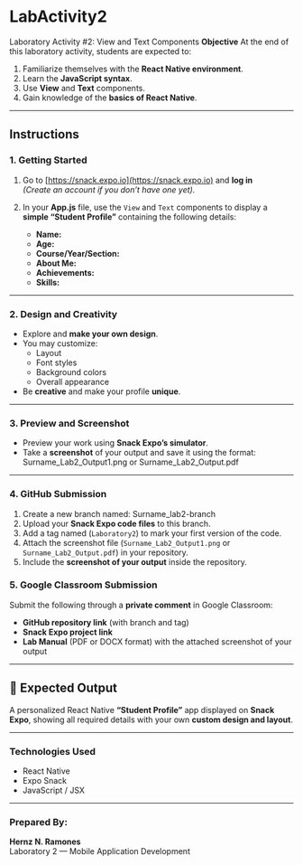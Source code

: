 # LabActivity2
Laboratory Activity #2: View and Text Components
 **Objective**
At the end of this laboratory activity, students are expected to:
1. Familiarize themselves with the **React Native environment**.  
2. Learn the **JavaScript syntax**.  
3. Use **View** and **Text** components.  
4. Gain knowledge of the **basics of React Native**.

---

##  **Instructions**

### 1. Getting Started
1. Go to [https://snack.expo.io](https://snack.expo.io) and **log in**  
   *(Create an account if you don’t have one yet).*

2. In your **App.js** file, use the `View` and `Text` components to display a **simple “Student Profile”** containing the following details:
   - **Name:**  
   - **Age:**  
   - **Course/Year/Section:**  
   - **About Me:**  
   - **Achievements:**  
   - **Skills:**  

---

### 2. Design and Creativity
- Explore and **make your own design**.
- You may customize:
  - Layout  
  - Font styles  
  - Background colors  
  - Overall appearance  
- Be **creative** and make your profile **unique**.

---

### 3. Preview and Screenshot
- Preview your work using **Snack Expo’s simulator**.  
- Take a **screenshot** of your output and save it using the format:
   Surname_Lab2_Output1.png or  Surname_Lab2_Output.pdf
  
---

### 4. GitHub Submission
1. Create a new branch named: Surname_lab2-branch
2. Upload your **Snack Expo code files** to this branch.
3. Add a tag named (`Laboratory2`) to mark your first version of the code.
4. Attach the screenshot file (`Surname_Lab2_Output1.png` or `Surname_Lab2_Output.pdf`) in your repository.
5. Include the **screenshot of your output** inside the repository.

### 5. Google Classroom Submission
Submit the following through a **private comment** in Google Classroom:
- **GitHub repository link** (with branch and tag)  
- **Snack Expo project link**  
- **Lab Manual** (PDF or DOCX format) with the attached screenshot of your output  

---

## 🧾 **Expected Output**
A personalized React Native **“Student Profile”** app displayed on **Snack Expo**, showing all required details with your own **custom design and layout**.

---

### **Technologies Used**
- React Native  
- Expo Snack  
- JavaScript / JSX  

---

### **Prepared By:**
**Hernz N. Ramones**  
Laboratory 2 — Mobile Application Development  
  
